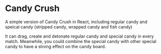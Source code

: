 # Candy Crush

A simple version of Candy Crush in React, including regular candy and speical candy (stripped candy, wrapped candy and fish candy)

It can drag, create and detonate regular candy and special candy in every match. Meanwhile, you could combine the special candy with other special candy to have a strong effect on the candy board.